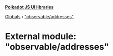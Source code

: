 **[Polkadot JS UI libraries](../README.md)**

[Globals](../globals.md) › ["observable/addresses"](_observable_addresses_.md)

# External module: "observable/addresses"